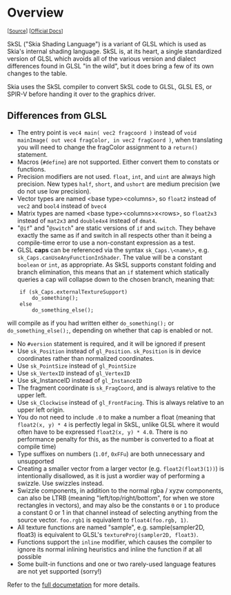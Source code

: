 # Overview
<sub>[[Source](https://github.com/google/skia/blob/main/src/sksl/README)] [[Official Docs](https://skia.org/docs/user/sksl/)]</sub>

SkSL ("Skia Shading Language") is a variant of GLSL which is used as Skia's
internal shading language. SkSL is, at its heart, a single standardized version
of GLSL which avoids all of the various version and dialect differences found
in GLSL "in the wild", but it does bring a few of its own changes to the table.

Skia uses the SkSL compiler to convert SkSL code to GLSL, GLSL ES, or SPIR-V
before handing it over to the graphics driver.

## Differences from GLSL

* The entry point is `vec4 main( vec2 fragcoord )` instead of `void mainImage( out vec4 fragColor, in vec2 fragCoord )`,
  when translating you will need to change the fragColor assignment to a `return()` statement. 
* Macros (`#define`) are not supported. Either convert them to constats or functions.
* Precision modifiers are not used. `float`, `int`, and `uint` are always high
  precision. New types `half`, `short`, and `ushort` are medium precision (we
  do not use low precision).
* Vector types are named \<base type\>\<columns\>, so `float2` instead of `vec2` and
  `bool4` instead of `bvec4`
* Matrix types are named \<base type\>\<columns\>x\<rows\>, so `float2x3` instead of
  `mat2x3` and `double4x4` instead of `dmat4`.
* "`@if`" and "`@switch`" are static versions of `if` and `switch`. They behave exactly
  the same as if and switch in all respects other than it being a compile-time
  error to use a non-constant expression as a test.
* GLSL **caps** can be referenced via the syntax `sk_Caps.\<name\>`, e.g.
  `sk_Caps.canUseAnyFunctionInShader`. The value will be a constant `boolean` or `int`,
  as appropriate. As SkSL supports constant folding and branch elimination, this
  means that an `if` statement which statically queries a cap will collapse down
  to the chosen branch, meaning that:
```
    if (sk_Caps.externalTextureSupport)
        do_something();
    else
        do_something_else();
```
  will compile as if you had written either `do_something();` or
  `do_something_else();`, depending on whether that cap is enabled or not.
* No `#version` statement is required, and it will be ignored if present
* Use `sk_Position` instead of `gl_Position`. `sk_Position` is in device coordinates
  rather than normalized coordinates.
* Use `sk_PointSize` instead of `gl_PointSize`
* Use `sk_VertexID` instead of `gl_VertexID`
* Use sk_InstanceID instead of `gl_InstanceID`
* The fragment coordinate is `sk_FragCoord`, and is always relative to the upper
  left.
* Use `sk_Clockwise` instead of `gl_FrontFacing`. This is always relative to an
  upper left origin.
* You do not need to include `.0` to make a number a float (meaning that
  `float2(x, y) * 4` is perfectly legal in SkSL, unlike GLSL where it would
  often have to be expressed `float2(x, y) * 4.0`. There is no performance
  penalty for this, as the number is converted to a float at compile time)
* Type suffixes on numbers (`1.0f`, `0xFFu`) are both unnecessary and unsupported
* Creating a smaller vector from a larger vector (e.g. `float2(float3(1))`) is
  intentionally disallowed, as it is just a wordier way of performing a swizzle.
  Use swizzles instead.
* Swizzle components, in addition to the normal rgba / xyzw components, can also
  be LTRB (meaning "left/top/right/bottom", for when we store rectangles in
  vectors), and may also be the constants `0` or `1` to produce a constant 0 or
  1 in that channel instead of selecting anything from the source vector.
  `foo.rgb1` is equivalent to `float4(foo.rgb, 1)`.
* All texture functions are named "sample", e.g. sample(sampler2D, float3) is
  equivalent to GLSL's `textureProj(sampler2D, float3)`.
* Functions support the `inline` modifier, which causes the compiler to ignore
  its normal inlining heuristics and inline the function if at all possible
* Some built-in functions and one or two rarely-used language features are not
  yet supported (sorry!)
  
Refer to the [full documetation](https://skia.org/docs/user/sksl/) for more details.
